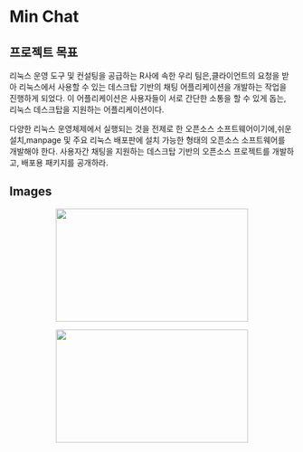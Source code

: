 # Min Chat

## 프로젝트 목표
리눅스 운영 도구 및 컨설팅을 공급하는 R사에 속한 우리 팀은,클라이언트의 요청을 받아
리눅스에서 사용할 수 있는 데스크탑 기반의 채팅 어플리케이션을 개발하는 작업을 진행하게
되었다. 이 어플리케이션은 사용자들이 서로 간단한 소통을 할 수 있게 돕는, 리눅스 데스크탑을
지원하는 어플리케이션이다.

다양한 리눅스 운영체제에서 실행되는 것을 전제로 한 오픈소스 소프트웨어이기에,쉬운 설치,manpage 및 주요 리눅스 배포판에 설치 가능한 형태의 오픈소스 소프트웨어를 개발해야 한다. 사용자간 채팅을 지원하는 데스크탑 기반의 오픈소스 프로젝트를 개발하고, 배포용 패키지를 공개하라.

## Images
<p align="center">
  <img width="340" height="200" src="https://github.com/wangjh789/Woo-Wang/blob/master/log-in.png">
</p>
<p align="center">
  <img width="340" height="200" src="https://github.com/wangjh789/Woo-Wang/blob/master/chatting.png">
</p>
  
